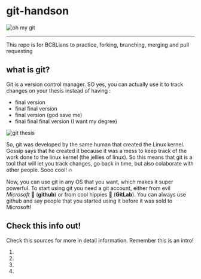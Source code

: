 # git-handson

![oh my git](https://github.com/marco7877/git-handson/blob/scratch/images/githubing.jpg)

---

This repo is for BCBLians to practice, forking, branching, merging and pull requesting

## what is git?

Git is a version control manager. SO yes, you can actually use it to track changes on your thesis instead of having :

* final version
* final final version
* final version (god save me)
* final final final version (I want my degree)

![git thesis](https://github.com/marco7877/git-handson/blob/scratch/images/thesisgit.jpg)

So, git was developed by the same human that created the Linux kernel. Gossip says that he created it
because it was a mess to keep track of the work done to the linux kernel (the jellies of linux). So this means that git 
is a tool that will let you track changes, go back in time, but also colaborate with other people. Sooo cool! :fire:

Now, you can use git in any OS that you want, which makes it super powerful. To start using git you need a git account, either from evil *Microsoft* :imp: (**github**) or from cool hippies :angel:  (**GitLab**). You can always use github and say people that you started using it before it was sold to Microsoft!



## Check this info out!

Check this sources for more in detail information. Remember this is an intro!

1. [official documentation]: https://git-scm.com/docs/gittutorial
2. [Geek for geeks]: https://www.geeksforgeeks.org/git-tutorial/
3. [Geek for geeks]: https://www.geeksforgeeks.org/what-is-git/
4. [Oh shit, git]: https://ohshitgit.com/



